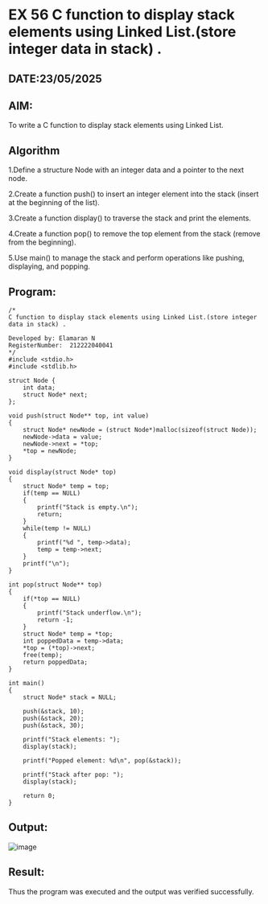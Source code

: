 # EX 56 C function to display stack elements using Linked List.(store integer data in stack) .
## DATE:23/05/2025
## AIM:
To write a C function to display stack elements using Linked List.

## Algorithm
1.Define a structure Node with an integer data and a pointer to the next node.

2.Create a function push() to insert an integer element into the stack (insert at the beginning of the list).

3.Create a function display() to traverse the stack and print the elements.

4.Create a function pop() to remove the top element from the stack (remove from the beginning).

5.Use main() to manage the stack and perform operations like pushing, displaying, and popping.
## Program:
```
/*
C function to display stack elements using Linked List.(store integer data in stack) .

Developed by: Elamaran N
RegisterNumber:  212222040041
*/
#include <stdio.h>
#include <stdlib.h>

struct Node {
    int data;
    struct Node* next;
};

void push(struct Node** top, int value)
{
    struct Node* newNode = (struct Node*)malloc(sizeof(struct Node));
    newNode->data = value;
    newNode->next = *top;
    *top = newNode;
}

void display(struct Node* top)
{
    struct Node* temp = top;
    if(temp == NULL)
    {
        printf("Stack is empty.\n");
        return;
    }
    while(temp != NULL)
    {
        printf("%d ", temp->data);
        temp = temp->next;
    }
    printf("\n");
}

int pop(struct Node** top)
{
    if(*top == NULL)
    {
        printf("Stack underflow.\n");
        return -1;
    }
    struct Node* temp = *top;
    int poppedData = temp->data;
    *top = (*top)->next;
    free(temp);
    return poppedData;
}

int main()
{
    struct Node* stack = NULL;

    push(&stack, 10);
    push(&stack, 20);
    push(&stack, 30);
    
    printf("Stack elements: ");
    display(stack);

    printf("Popped element: %d\n", pop(&stack));
    
    printf("Stack after pop: ");
    display(stack);

    return 0;
}

```

## Output:

![image](https://github.com/user-attachments/assets/4f9cb880-1121-431e-825f-044c93b47c92)


## Result:
Thus the program was executed and the output was verified successfully.
